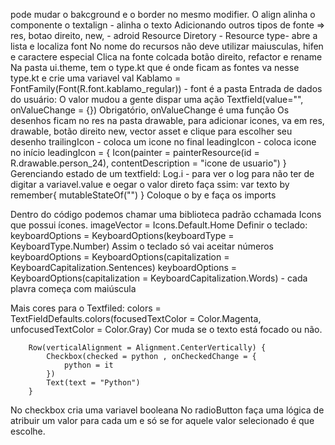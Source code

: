 pode mudar o bakcground e o border no mesmo modifier.
O align alinha o componente
o textalign - alinha o texto 
Adicionando outros tipos de fonte => res, botao direito, new, - adroid Resource Diretory - Resource type- abre a lista e localiza font
No nome do recursos não deve utilizar maiusculas, hifen e caractere especial
Clica na fonte colcada botão direito, refactor e rename
Na pasta ui.theme, tem o type.kt que é onde ficam as fontes
va nesse type.kt e crie uma variavel
val Kablamo = FontFamily(Font(R.font.kablamo_regular)) - font é a pasta
Entrada de dados do usuário:
O valor mudou a gente dispar uma ação 
Textfield(value="", onValueChange = {})
Obrigatório, onValueChange é uma função
Os desenhos ficam no res na pasta drawable, para adicionar icones, va em res, drawable, botão direito new, vector asset e clique para escolher seu desenho 
trailingIcon - coloca um icone no final 
leadingIcon - coloca icone no início
leadingIcon = {
                Icon(painter = painterResource(id = R.drawable.person_24), contentDescription = "icone de usuario")
            }
Gerenciando estado de um textfield:
Log.i - para ver o log 
para não ter de digitar a variavel.value e oegar o valor direto faça ssim:
var texto by remember{
        mutableStateOf("")
    }
Coloque o by e faça os imports

Dentro do código podemos chamar uma biblioteca padrão cchamada Icons que possui ícones.
imageVector = Icons.Default.Home
Definir o teclado:
 keyboardOptions = KeyboardOptions(keyboardType = KeyboardType.Number)
 Assim o teclado só vai aceitar números
  keyboardOptions = KeyboardOptions(capitalization = KeyboardCapitalization.Sentences)
  keyboardOptions = KeyboardOptions(capitalization = KeyboardCapitalization.Words) - cada plavra começa com maiúscula


Mais cores para o Textfiled:
colors = TextFieldDefaults.colors(focusedTextColor = Color.Magenta, unfocusedTextColor = Color.Gray)
Cor muda se o texto está focado ou não.

        Row(verticalAlignment = Alignment.CenterVertically) {
            Checkbox(checked = python , onCheckedChange = {
                python = it
            })
            Text(text = "Python")
        }

No checkbox cria uma variavel booleana
No radioButton faça uma lógica de atribuir um valor para cada um e só se for aquele valor selecionado é que escolhe.

